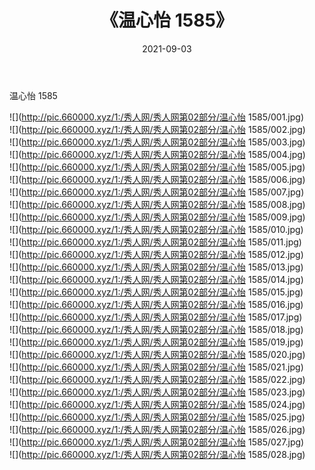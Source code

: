 ﻿---
layout: post
title:  《温心怡 1585》
date:   2021-09-03
img: http://pic.660000.xyz/1:/秀人网/秀人网第02部分/温心怡 1585/000.jpg
categories: [美女, 清纯, 唯美]
---

温心怡 1585

  ![](http://pic.660000.xyz/1:/秀人网/秀人网第02部分/温心怡 1585/001.jpg) <br> ![](http://pic.660000.xyz/1:/秀人网/秀人网第02部分/温心怡 1585/002.jpg) <br> ![](http://pic.660000.xyz/1:/秀人网/秀人网第02部分/温心怡 1585/003.jpg) <br> ![](http://pic.660000.xyz/1:/秀人网/秀人网第02部分/温心怡 1585/004.jpg) <br> ![](http://pic.660000.xyz/1:/秀人网/秀人网第02部分/温心怡 1585/005.jpg) <br> ![](http://pic.660000.xyz/1:/秀人网/秀人网第02部分/温心怡 1585/006.jpg) <br> ![](http://pic.660000.xyz/1:/秀人网/秀人网第02部分/温心怡 1585/007.jpg) <br> ![](http://pic.660000.xyz/1:/秀人网/秀人网第02部分/温心怡 1585/008.jpg) <br> ![](http://pic.660000.xyz/1:/秀人网/秀人网第02部分/温心怡 1585/009.jpg) <br> ![](http://pic.660000.xyz/1:/秀人网/秀人网第02部分/温心怡 1585/010.jpg) <br> ![](http://pic.660000.xyz/1:/秀人网/秀人网第02部分/温心怡 1585/011.jpg) <br> ![](http://pic.660000.xyz/1:/秀人网/秀人网第02部分/温心怡 1585/012.jpg) <br> ![](http://pic.660000.xyz/1:/秀人网/秀人网第02部分/温心怡 1585/013.jpg) <br> ![](http://pic.660000.xyz/1:/秀人网/秀人网第02部分/温心怡 1585/014.jpg) <br> ![](http://pic.660000.xyz/1:/秀人网/秀人网第02部分/温心怡 1585/015.jpg) <br> ![](http://pic.660000.xyz/1:/秀人网/秀人网第02部分/温心怡 1585/016.jpg) <br> ![](http://pic.660000.xyz/1:/秀人网/秀人网第02部分/温心怡 1585/017.jpg) <br> ![](http://pic.660000.xyz/1:/秀人网/秀人网第02部分/温心怡 1585/018.jpg) <br> ![](http://pic.660000.xyz/1:/秀人网/秀人网第02部分/温心怡 1585/019.jpg) <br> ![](http://pic.660000.xyz/1:/秀人网/秀人网第02部分/温心怡 1585/020.jpg) <br> ![](http://pic.660000.xyz/1:/秀人网/秀人网第02部分/温心怡 1585/021.jpg) <br> ![](http://pic.660000.xyz/1:/秀人网/秀人网第02部分/温心怡 1585/022.jpg) <br> ![](http://pic.660000.xyz/1:/秀人网/秀人网第02部分/温心怡 1585/023.jpg) <br> ![](http://pic.660000.xyz/1:/秀人网/秀人网第02部分/温心怡 1585/024.jpg) <br> ![](http://pic.660000.xyz/1:/秀人网/秀人网第02部分/温心怡 1585/025.jpg) <br> ![](http://pic.660000.xyz/1:/秀人网/秀人网第02部分/温心怡 1585/026.jpg) <br> ![](http://pic.660000.xyz/1:/秀人网/秀人网第02部分/温心怡 1585/027.jpg) <br> ![](http://pic.660000.xyz/1:/秀人网/秀人网第02部分/温心怡 1585/028.jpg) <br>